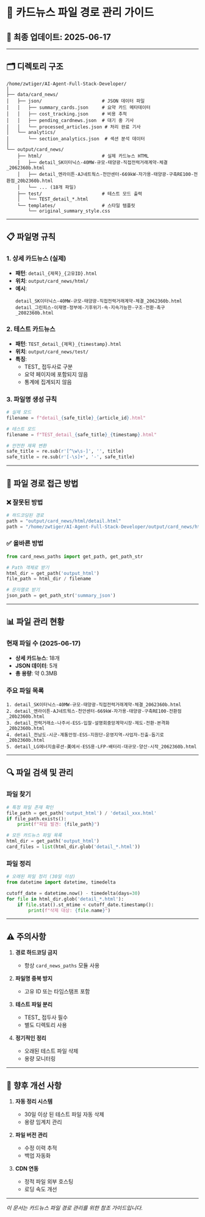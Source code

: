 # 📁 카드뉴스 파일 경로 관리 가이드

## 📅 최종 업데이트: 2025-06-17

---

## 🗂️ 디렉토리 구조

```
/home/zwtiger/AI-Agent-Full-Stack-Developer/
│
├── data/card_news/
│   ├── json/                      # JSON 데이터 파일
│   │   ├── summary_cards.json     # 요약 카드 메타데이터
│   │   ├── cost_tracking.json     # 비용 추적
│   │   ├── pending_cardnews.json  # 대기 중 기사
│   │   └── processed_articles.json # 처리 완료 기사
│   └── analytics/
│       └── section_analytics.json  # 섹션 분석 데이터
│
└── output/card_news/
    ├── html/                      # 실제 카드뉴스 HTML
    │   ├── detail_SK이터닉스-40MW-규모-태양광-직접전력거래계약-체결_2062360b.html
    │   ├── detail_엔라이튼-AJ네트웍스-천안센터-669kW-자가용-태양광-구축RE100-전환점_20b2360b.html
    │   └── ... (18개 파일)
    ├── test/                      # 테스트 모드 출력
    │   └── TEST_detail_*.html
    └── templates/                 # 스타일 템플릿
        └── original_summary_style.css
```

---

## 📋 파일명 규칙

### 1. 상세 카드뉴스 (실제)
- **패턴**: `detail_{제목}_{고유ID}.html`
- **위치**: `output/card_news/html/`
- **예시**: 
  ```
  detail_SK이터닉스-40MW-규모-태양광-직접전력거래계약-체결_2062360b.html
  detail_그린피스-이재명-정부에-기후위기-속-지속가능한-구조-전환-촉구_2082360b.html
  ```

### 2. 테스트 카드뉴스
- **패턴**: `TEST_detail_{제목}_{timestamp}.html`
- **위치**: `output/card_news/test/`
- **특징**: 
  - TEST_ 접두사로 구분
  - 요약 페이지에 포함되지 않음
  - 통계에 집계되지 않음

### 3. 파일명 생성 규칙
```python
# 실제 모드
filename = f"detail_{safe_title}_{article_id}.html"

# 테스트 모드
filename = f"TEST_detail_{safe_title}_{timestamp}.html"

# 안전한 제목 변환
safe_title = re.sub(r'[^\w\s-]', '', title)
safe_title = re.sub(r'[-\s]+', '-', safe_title)
```

---

## 🔄 파일 경로 접근 방법

### ❌ 잘못된 방법
```python
# 하드코딩된 경로
path = "output/card_news/html/detail.html"
path = "/home/zwtiger/AI-Agent-Full-Stack-Developer/output/card_news/html/"
```

### ✅ 올바른 방법
```python
from card_news_paths import get_path, get_path_str

# Path 객체로 받기
html_dir = get_path('output_html')
file_path = html_dir / filename

# 문자열로 받기
json_path = get_path_str('summary_json')
```

---

## 📊 파일 관리 현황

### 현재 파일 수 (2025-06-17)
- **상세 카드뉴스**: 18개
- **JSON 데이터**: 5개
- **총 용량**: 약 0.3MB

### 주요 파일 목록
```
1. detail_SK이터닉스-40MW-규모-태양광-직접전력거래계약-체결_2062360b.html
2. detail_엔라이튼-AJ네트웍스-천안센터-669kW-자가용-태양광-구축RE100-전환점_20b2360b.html
3. detail_전력거래소-나주서-ESS-입찰-설명회중앙계약시장-제도-전환-본격화_20b2360b.html
4. detail_전남도-시군-계통안정-ESS-지원단-운영지역-사업자-진출-돕기로_20b2360b.html
5. detail_LG에너지솔루션-美에서-ESS용-LFP-배터리-대규모-양산-시작_2062360b.html
```

---

## 🔍 파일 검색 및 관리

### 파일 찾기
```python
# 특정 파일 존재 확인
file_path = get_path('output_html') / 'detail_xxx.html'
if file_path.exists():
    print(f"파일 발견: {file_path}")

# 모든 카드뉴스 파일 목록
html_dir = get_path('output_html')
card_files = list(html_dir.glob('detail_*.html'))
```

### 파일 정리
```python
# 오래된 파일 정리 (30일 이상)
from datetime import datetime, timedelta

cutoff_date = datetime.now() - timedelta(days=30)
for file in html_dir.glob('detail_*.html'):
    if file.stat().st_mtime < cutoff_date.timestamp():
        print(f"삭제 대상: {file.name}")
```

---

## ⚠️ 주의사항

1. **경로 하드코딩 금지**
   - 항상 `card_news_paths` 모듈 사용

2. **파일명 중복 방지**
   - 고유 ID 또는 타임스탬프 포함

3. **테스트 파일 분리**
   - TEST_ 접두사 필수
   - 별도 디렉토리 사용

4. **정기적인 정리**
   - 오래된 테스트 파일 삭제
   - 용량 모니터링

---

## 🚀 향후 개선 사항

1. **자동 정리 시스템**
   - 30일 이상 된 테스트 파일 자동 삭제
   - 용량 임계치 관리

2. **파일 버전 관리**
   - 수정 이력 추적
   - 백업 자동화

3. **CDN 연동**
   - 정적 파일 외부 호스팅
   - 로딩 속도 개선

---

*이 문서는 카드뉴스 파일 경로 관리를 위한 참조 가이드입니다.*
